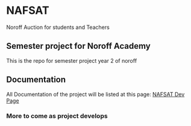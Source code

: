 # NAFSAT
Noroff Auction for students and Teachers

## Semester project for Noroff Academy
This is the repo for semester project year 2 of noroff

## Documentation
All Documentation of the project will be listed at this page: 
<a href="https://nutritious-piper-07b.notion.site/NAFSAT-a625f2eca9a744928c2c7ddd7c1968f3">NAFSAT Dev Page</a>

### More to come as project develops
